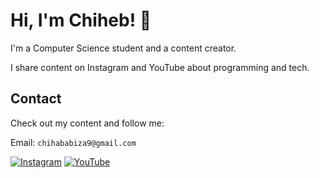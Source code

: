 <h1>Hi, I'm Chiheb! 👋</h1>

<p>I'm a Computer Science student and a content creator.</p>
<p>I share content on Instagram and YouTube about programming and tech.</p>

<h2>Contact</h2>
<p>Check out my content and follow me:</p>
<p>Email: <code>chihababiza9@gmail.com</code></p>
<p><a href="https://www.instagram.com/chihebabiza/"><img src="https://img.shields.io/badge/Instagram-%23E4405F.svg?&style=for-the-badge&logo=instagram&logoColor=white" alt="Instagram"></a> 
<a href="https://www.youtube.com/@chihababiza"><img src="https://img.shields.io/badge/YouTube-%23FF0000.svg?&style=for-the-badge&logo=youtube&logoColor=white" alt="YouTube"></a></p>
